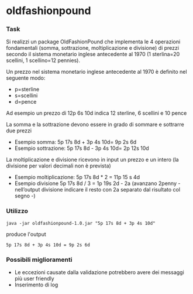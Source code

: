 # oldfashionpound
### Task
Si realizzi un package OldFashionPound che implementa le 4 operazioni fondamentali (somma,
sottrazione, moltiplicazione e divisione) di prezzi secondo il sistema monetario inglese
antecedente al 1970 (1 sterlina=20 scellini, 1 scellino=12 pennies).

Un prezzo nel sistema monetario inglese antecedente al 1970 è definito nel seguente modo:
* p=sterline
* s=scellini
* d=pence

Ad esempio un prezzo di 12p 6s 10d indica 12 sterline, 6 scellini e 10 pence

La somma e la sottrazione devono essere in grado di sommare e sottrarre due prezzi
* Esempio somma: 5p 17s 8d + 3p 4s 10d= 9p 2s 6d
* Esempio sottrazione: 5p 17s 8d - 3p 4s 10d= 2p 12s 10d

La moltiplicazione e divisione ricevono in input un prezzo e un intero (la divisione per valori
decimali non è prevista)
* Esempio moltiplicazione: 5p 17s 8d * 2 = 11p 15 s 4d
* Esempio divisione 5p 17s 8d / 3 = 1p 19s 2d - 2a (avanzano 2penny - nell’output divisione
indicare il resto con 2a separato dal risultato col segno -)

### Utilizzo
`java -jar oldfashionpound-1.0.jar "5p 17s 8d + 3p 4s 10d"`

produce l'output

`5p 17s 8d + 3p 4s 10d = 9p 2s 6d`

### Possibili miglioramenti
* Le eccezioni causate dalla validazione potrebbero avere dei messaggi più user friendly
* Inserimento di log
